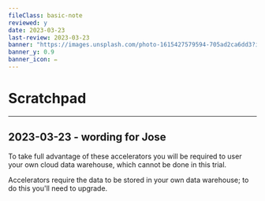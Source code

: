 ```yaml
---
fileClass: basic-note
reviewed: y
date: 2023-03-23
last-review: 2023-03-23
banner: "https://images.unsplash.com/photo-1615427579594-705ad2ca6dd3?ixlib=rb-4.0.3&ixid=MnwxMjA3fDB8MHxwaG90by1wYWdlfHx8fGVufDB8fHx8&auto=format&fit=crop&w=2370&q=80"
banner_y: 0.9
banner_icon: ✏️
---
```

# Scratchpad


---
## 2023-03-23 - wording for Jose
To take full advantage of these accelerators you will be required to user your own cloud data warehouse, which cannot be done in this trial.

Accelerators require the data to be stored in your own data warehouse; to do this you'll need to upgrade.